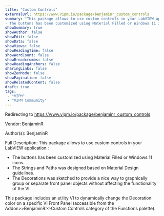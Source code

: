 ```yaml
---
title: "Custom Controls"
externalUrl: https://www.vipm.io/package/benjaminr_custom_controls
summary: "This package allows to use custom controls in your LabVIEW application :
- The buttons has been customized using Material Filled or Windows 11 icons."
showSummary: true
showAuthor: false
showEdit: false
showData: false
showViews: false
showReadingTime: false
showWordCount: false
showBreadcrumbs: false
showHeadingAnchors: false
sharingLinks: false
showZenMode: false
showPagination: false
showRelatedContent: false
draft: true
tags:
 - "VIPM"
 - "VIPM Community"
---
```


Redirecting to https://www.vipm.io/package/benjaminr_custom_controls

Vendor: BenjaminR

Author(s): BenjaminR
 
Full Description:
This package allows to use custom controls in your LabVIEW application :
- The buttons has been customized using Material Filled or Windows 11 icons.
- The Strings and Paths was designed based on Material Design guidelines.
- The Decorations was sketched to provide a nice way to graphically group or separate front panel objects without affecting the functionality of the VI. 

This package includes an utility VI to dynamically change the Decoration color on a specific VI Front Panel (accessible from the Addon>>BenjaminR>>Custom Controls category of the Functions palette).